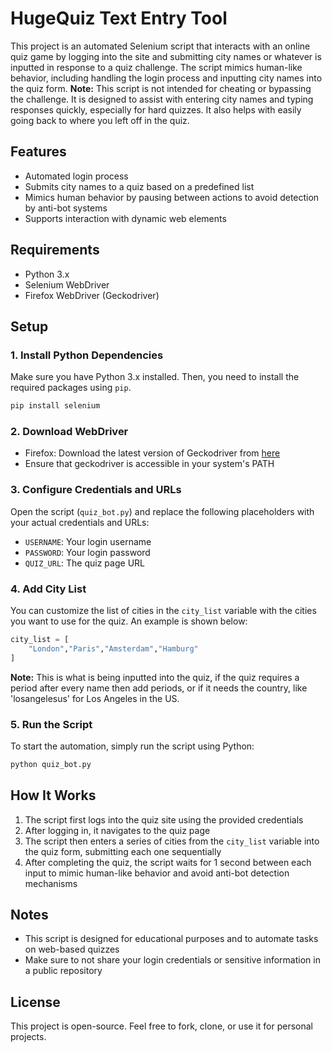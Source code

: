 # HugeQuiz Text Entry Tool

This project is an automated Selenium script that interacts with an online quiz game by logging into the site and submitting city names or whatever is inputted in response to a quiz challenge. The script mimics human-like behavior, including handling the login process and inputting city names into the quiz form.
**Note:** This script is not intended for cheating or bypassing the challenge. It is designed to assist with entering city names and typing responses quickly, especially for hard quizzes. It also helps with easily going back to where you left off in the quiz.


## Features
- Automated login process
- Submits city names to a quiz based on a predefined list
- Mimics human behavior by pausing between actions to avoid detection by anti-bot systems
- Supports interaction with dynamic web elements

## Requirements
- Python 3.x
- Selenium WebDriver
- Firefox WebDriver (Geckodriver)

## Setup

### 1. Install Python Dependencies
Make sure you have Python 3.x installed. Then, you need to install the required packages using `pip`.

```bash
pip install selenium
```

### 2. Download WebDriver
- Firefox: Download the latest version of Geckodriver from [here](https://github.com/mozilla/geckodriver/releases)
- Ensure that geckodriver is accessible in your system's PATH

### 3. Configure Credentials and URLs
Open the script (`quiz_bot.py`) and replace the following placeholders with your actual credentials and URLs:
- `USERNAME`: Your login username
- `PASSWORD`: Your login password
- `QUIZ_URL`: The quiz page URL

### 4. Add City List
You can customize the list of cities in the `city_list` variable with the cities you want to use for the quiz.
An example is shown below:
```python
city_list = [
    "London","Paris","Amsterdam","Hamburg"
]
```
**Note:** This is what is being inputted into the quiz, if the quiz requires a period after every name then add periods, or if it needs the country, like 'losangelesus' for Los Angeles in the US.

### 5. Run the Script
To start the automation, simply run the script using Python:

```bash
python quiz_bot.py
```
## How It Works
1. The script first logs into the quiz site using the provided credentials
2. After logging in, it navigates to the quiz page
3. The script then enters a series of cities from the `city_list` variable into the quiz form, submitting each one sequentially
4. After completing the quiz, the script waits for 1 second between each input to mimic human-like behavior and avoid anti-bot detection mechanisms

## Notes
- This script is designed for educational purposes and to automate tasks on web-based quizzes
- Make sure to not share your login credentials or sensitive information in a public repository

## License
This project is open-source. Feel free to fork, clone, or use it for personal projects.